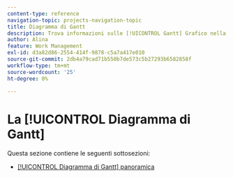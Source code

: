 ```yaml
---
content-type: reference
navigation-topic: projects-navigation-topic
title: Diagramma di Gantt
description: Trova informazioni sulle [!UICONTROL Gantt] Grafico nella sottosezione seguente.
author: Alina
feature: Work Management
exl-id: d3a82d86-2554-414f-9878-c5a7a417e010
source-git-commit: 2db4a79cad71b550b7de573c5b27293b6582858f
workflow-type: tm+mt
source-wordcount: '25'
ht-degree: 0%

---
```


# La [!UICONTROL Diagramma di Gantt]

Questa sezione contiene le seguenti sottosezioni:

* [[!UICONTROL Diagramma di Gantt] panoramica](../../manage-work/gantt-chart/use-the-gantt-chart/gantt-chart-overview.md)

